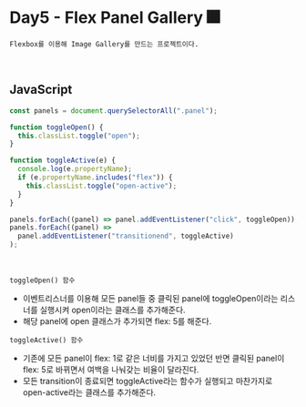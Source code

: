 # Day5 - Flex Panel Gallery 🎆

```
Flexbox를 이용해 Image Gallery를 만드는 프로젝트이다.
```

<br>

## JavaScript

```javascript
const panels = document.querySelectorAll(".panel");

function toggleOpen() {
  this.classList.toggle("open");
}

function toggleActive(e) {
  console.log(e.propertyName);
  if (e.propertyName.includes("flex")) {
    this.classList.toggle("open-active");
  }
}

panels.forEach((panel) => panel.addEventListener("click", toggleOpen));
panels.forEach((panel) =>
  panel.addEventListener("transitionend", toggleActive)
);
```

<br>

`toggleOpen() 함수`

- 이벤트리스너를 이용해 모든 panel들 중 클릭된 panel에 toggleOpen이라는 리스너를 실행시켜 open이라는 클래스를 추가해준다.
- 해당 panel에 open 클래스가 추가되면 flex: 5를 해준다.

`toggleActive() 함수`

- 기존에 모든 panel이 flex: 1로 같은 너비를 가지고 있었던 반면 클릭된 panel이 flex: 5로 바뀌면서 여백을 나눠갖는 비율이 달라진다.
- 모든 transition이 종료되면 toggleActive라는 함수가 실행되고 마찬가지로 open-active라는 클래스를 추가해준다.
